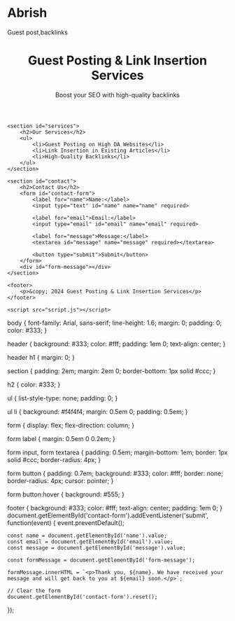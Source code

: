 # Abrish
Guest post,backlinks
<!DOCTYPE html>
<html lang="en">
<head>
    <meta charset="UTF-8">
    <meta name="viewport" content="width=device-width, initial-scale=1.0">
    <title>Guest Posting & Link Insertion Services</title>
    <link rel="stylesheet" href="styles.css">
</head>
<body>
    <header>
        <h1>Guest Posting & Link Insertion Services</h1>
        <p>Boost your SEO with high-quality backlinks</p>
    </header>

    <section id="services">
        <h2>Our Services</h2>
        <ul>
            <li>Guest Posting on High DA Websites</li>
            <li>Link Insertion in Existing Articles</li>
            <li>High-Quality Backlinks</li>
        </ul>
    </section>

    <section id="contact">
        <h2>Contact Us</h2>
        <form id="contact-form">
            <label for="name">Name:</label>
            <input type="text" id="name" name="name" required>
            
            <label for="email">Email:</label>
            <input type="email" id="email" name="email" required>
            
            <label for="message">Message:</label>
            <textarea id="message" name="message" required></textarea>
            
            <button type="submit">Submit</button>
        </form>
        <div id="form-message"></div>
    </section>

    <footer>
        <p>&copy; 2024 Guest Posting & Link Insertion Services</p>
    </footer>

    <script src="script.js"></script>
</body>
</html>
body {
    font-family: Arial, sans-serif;
    line-height: 1.6;
    margin: 0;
    padding: 0;
    color: #333;
}

header {
    background: #333;
    color: #fff;
    padding: 1em 0;
    text-align: center;
}

header h1 {
    margin: 0;
}

section {
    padding: 2em;
    margin: 2em 0;
    border-bottom: 1px solid #ccc;
}

h2 {
    color: #333;
}

ul {
    list-style-type: none;
    padding: 0;
}

ul li {
    background: #f4f4f4;
    margin: 0.5em 0;
    padding: 0.5em;
}

form {
    display: flex;
    flex-direction: column;
}

form label {
    margin: 0.5em 0 0.2em;
}

form input,
form textarea {
    padding: 0.5em;
    margin-bottom: 1em;
    border: 1px solid #ccc;
    border-radius: 4px;
}

form button {
    padding: 0.7em;
    background: #333;
    color: #fff;
    border: none;
    border-radius: 4px;
    cursor: pointer;
}

form button:hover {
    background: #555;
}

footer {
    background: #333;
    color: #fff;
    text-align: center;
    padding: 1em 0;
}
document.getElementById('contact-form').addEventListener('submit', function(event) {
    event.preventDefault();
    
    const name = document.getElementById('name').value;
    const email = document.getElementById('email').value;
    const message = document.getElementById('message').value;
    
    const formMessage = document.getElementById('form-message');
    
    formMessage.innerHTML = `<p>Thank you, ${name}. We have received your message and will get back to you at ${email} soon.</p>`;
    
    // Clear the form
    document.getElementById('contact-form').reset();
});

